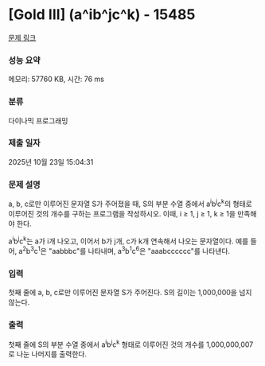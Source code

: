 # [Gold III] \(a^ib^jc^k\) - 15485 

[문제 링크](https://www.acmicpc.net/problem/15485) 

### 성능 요약

메모리: 57760 KB, 시간: 76 ms

### 분류

다이나믹 프로그래밍

### 제출 일자

2025년 10월 23일 15:04:31

### 문제 설명

<p>a, b, c로만 이루어진 문자열 S가 주어졌을 때, S의 부분 수열 중에서 a<sup>i</sup>b<sup>j</sup>c<sup>k</sup>의 형태로 이루어진 것의 개수를 구하는 프로그램을 작성하시오. 이때, i ≥ 1, j ≥ 1, k ≥ 1을 만족해야 한다.</p>

<p>a<sup>i</sup>b<sup>j</sup>c<sup>k</sup>는 a가 i개 나오고, 이어서 b가 j개, c가 k개 연속해서 나오는 문자열이다. 예를 들어, a<sup>2</sup>b<sup>3</sup>c<sup>1</sup>은 "aabbbc"를 나타내며, a<sup>3</sup>b<sup>1</sup>c<sup>6</sup>은 "aaabcccccc"를 나타낸다.</p>

### 입력 

 <p>첫째 줄에 a, b, c로만 이루어진 문자열 S가 주어진다. S의 길이는 1,000,000을 넘지 않는다.</p>

### 출력 

 <p>첫째 줄에 S의 부분 수열 중에서 a<sup>i</sup>b<sup>j</sup>c<sup>k</sup> 형태로 이루어진 것의 개수를 1,000,000,007로 나눈 나머지를 출력한다.</p>

